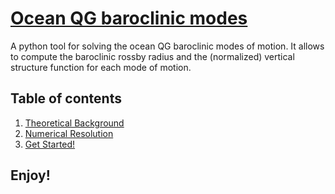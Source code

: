 ﻿# [Ocean QG baroclinic modes](https://github.com/Francesco-Maria-Benfenati/qgbaroclinic)

A python tool for solving the ocean QG baroclinic modes of motion. It allows to compute the baroclinic rossby radius and the (normalized) vertical structure function for each mode of motion.

## Table of contents
1. [Theoretical Background](doc/theoretical_background.md)
2. [Numerical Resolution](doc/numerical_resolution.md)
3. [Get Started!](doc/getting_started.md)

## Enjoy!
